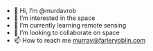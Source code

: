 - 👋 Hi, I’m @murdavrob
- 👀 I’m interested in the space  
- 🌱 I’m currently learning remote sensing  
- 💞️ I’m looking to collaborate on space
- 📫 How to reach me murray@farleryoblin.com

<!---
murdavrob/murdavrob is a ✨ special ✨ repository because its `README.md` (this file) appears on your GitHub profile.
You can click the Preview link to take a look at your changes.
--->
